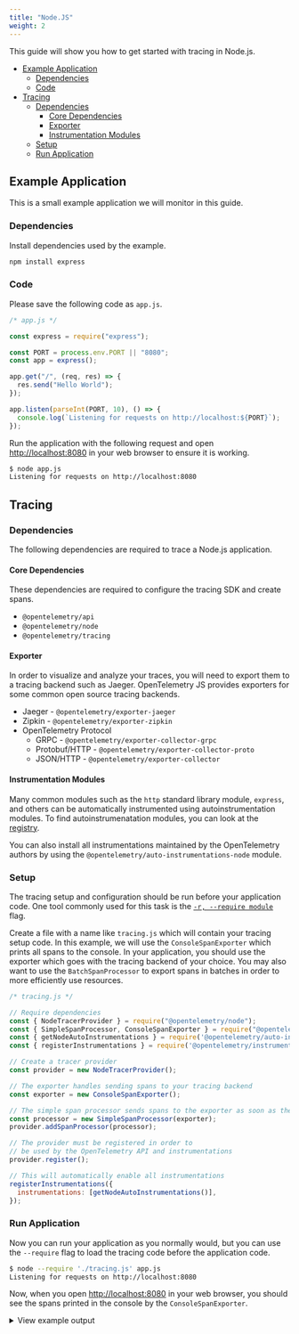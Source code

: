 ```yaml
---
title: "Node.JS"
weight: 2
---
```


This guide will show you how to get started with tracing in Node.js.

- [Example Application](#example-application)
  - [Dependencies](#dependencies)
  - [Code](#code)
- [Tracing](#tracing)
  - [Dependencies](#dependencies-1)
    - [Core Dependencies](#core-dependencies)
    - [Exporter](#exporter)
    - [Instrumentation Modules](#instrumentation-modules)
  - [Setup](#setup)
  - [Run Application](#run-application)

## Example Application

This is a small example application we will monitor in this guide.

### Dependencies

Install dependencies used by the example.

```sh
npm install express
```

### Code

Please save the following code as `app.js`.

```javascript
/* app.js */

const express = require("express");

const PORT = process.env.PORT || "8080";
const app = express();

app.get("/", (req, res) => {
  res.send("Hello World");
});

app.listen(parseInt(PORT, 10), () => {
  console.log(`Listening for requests on http://localhost:${PORT}`);
});
```

Run the application with the following request and open <http://localhost:8080> in your web browser to ensure it is working.

```sh
$ node app.js
Listening for requests on http://localhost:8080
```

## Tracing

### Dependencies

The following dependencies are required to trace a Node.js application.

#### Core Dependencies

These dependencies are required to configure the tracing SDK and create spans.

- `@opentelemetry/api`
- `@opentelemetry/node`
- `@opentelemetry/tracing`

#### Exporter

In order to visualize and analyze your traces, you will need to export them to a tracing backend such as Jaeger. OpenTelemetry JS provides exporters for some common open source tracing backends.

- Jaeger - `@opentelemetry/exporter-jaeger`
- Zipkin - `@opentelemetry/exporter-zipkin`
- OpenTelemetry Protocol
  - GRPC - `@opentelemetry/exporter-collector-grpc`
  - Protobuf/HTTP - `@opentelemetry/exporter-collector-proto`
  - JSON/HTTP - `@opentelemetry/exporter-collector`

#### Instrumentation Modules

Many common modules such as the `http` standard library module, `express`, and others can be automatically instrumented using autoinstrumentation modules. To find autoinstrumenatation modules, you can look at the [registry](https://opentelemetry.io/registry/?language=js&component=instrumentation#).

You can also install all instrumentations maintained by the OpenTelemetry authors by using the `@opentelemetry/auto-instrumentations-node` module.

### Setup

The tracing setup and configuration should be run before your application code. One tool commonly used for this task is the [`-r, --require module`](https://nodejs.org/api/cli.html#cli_r_require_module) flag.

Create a file with a name like `tracing.js` which will contain your tracing setup code. In this example, we will use the `ConsoleSpanExporter` which prints all spans to the console. In your application, you should use the exporter which goes with the tracing backend of your choice. You may also want to use the `BatchSpanProcessor` to export spans in batches in order to more efficiently use resources.

```javascript
/* tracing.js */

// Require dependencies
const { NodeTracerProvider } = require("@opentelemetry/node");
const { SimpleSpanProcessor, ConsoleSpanExporter } = require("@opentelemetry/tracing");
const { getNodeAutoInstrumentations } = require('@opentelemetry/auto-instrumentations-node');
const { registerInstrumentations } = require('@opentelemetry/instrumentation');

// Create a tracer provider
const provider = new NodeTracerProvider();

// The exporter handles sending spans to your tracing backend
const exporter = new ConsoleSpanExporter();

// The simple span processor sends spans to the exporter as soon as they are ended.
const processor = new SimpleSpanProcessor(exporter);
provider.addSpanProcessor(processor);

// The provider must be registered in order to
// be used by the OpenTelemetry API and instrumentations
provider.register();

// This will automatically enable all instrumentations
registerInstrumentations({
  instrumentations: [getNodeAutoInstrumentations()],
});
```

### Run Application

Now you can run your application as you normally would, but you can use the `--require` flag to load the tracing code before the application code.

```sh
$ node --require './tracing.js' app.js
Listening for requests on http://localhost:8080
```

Now, when you open <http://localhost:8080> in your web browser, you should see the spans printed in the console by the `ConsoleSpanExporter`.

<details>
<summary>View example output</summary>

```json
{
  traceId: '3f1fe6256ea46d19ec3ca97b3409ad6d',
  parentId: 'f0b7b340dd6e08a7',
  name: 'middleware - query',
  id: '41a27f331c7bfed3',
  kind: 0,
  timestamp: 1624982589722992,
  duration: 417,
  attributes: {
    'http.route': '/',
    'express.name': 'query',
    'express.type': 'middleware'
  },
  status: { code: 0 },
  events: []
}
{
  traceId: '3f1fe6256ea46d19ec3ca97b3409ad6d',
  parentId: 'f0b7b340dd6e08a7',
  name: 'middleware - expressInit',
  id: 'e0ed537a699f652a',
  kind: 0,
  timestamp: 1624982589725778,
  duration: 673,
  attributes: {
    'http.route': '/',
    'express.name': 'expressInit',
    'express.type': 'middleware'
  },
  status: { code: 0 },
  events: []
}
{
  traceId: '3f1fe6256ea46d19ec3ca97b3409ad6d',
  parentId: 'f0b7b340dd6e08a7',
  name: 'request handler - /',
  id: '8614a81e1847b7ef',
  kind: 0,
  timestamp: 1624982589726941,
  duration: 21,
  attributes: {
    'http.route': '/',
    'express.name': '/',
    'express.type': 'request_handler'
  },
  status: { code: 0 },
  events: []
}
{
  traceId: '3f1fe6256ea46d19ec3ca97b3409ad6d',
  parentId: undefined,
  name: 'GET /',
  id: 'f0b7b340dd6e08a7',
  kind: 1,
  timestamp: 1624982589720260,
  duration: 11380,
  attributes: {
    'http.url': 'http://localhost:8080/',
    'http.host': 'localhost:8080',
    'net.host.name': 'localhost',
    'http.method': 'GET',
    'http.route': '',
    'http.target': '/',
    'http.user_agent': 'Mozilla/5.0 (Macintosh; Intel Mac OS X 10_15_7) AppleWebKit/537.36 (KHTML, like Gecko) Chrome/91.0.4472.114 Safari/537.36',
    'http.flavor': '1.1',
    'net.transport': 'ip_tcp',
    'net.host.ip': '::1',
    'net.host.port': 8080,
    'net.peer.ip': '::1',
    'net.peer.port': 61520,
    'http.status_code': 304,
    'http.status_text': 'NOT MODIFIED'
  },
  status: { code: 1 },
  events: []
}
```

</details>
